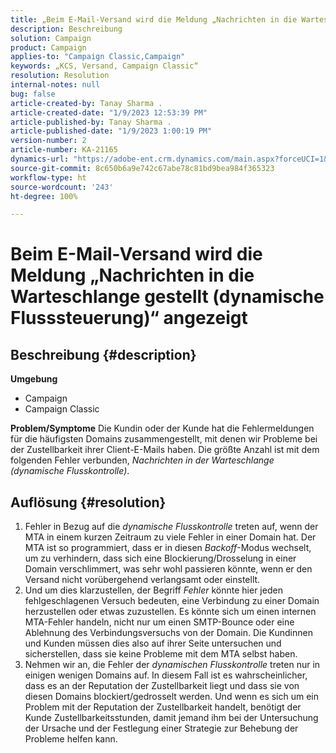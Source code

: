 ```yaml
---
title: „Beim E-Mail-Versand wird die Meldung „Nachrichten in die Warteschlange gestellt (dynamische Flusssteuerung)“ angezeigt“
description: Beschreibung
solution: Campaign
product: Campaign
applies-to: "Campaign Classic,Campaign"
keywords: „KCS, Versand, Campaign Classic“
resolution: Resolution
internal-notes: null
bug: false
article-created-by: Tanay Sharma .
article-created-date: "1/9/2023 12:53:39 PM"
article-published-by: Tanay Sharma .
article-published-date: "1/9/2023 1:00:19 PM"
version-number: 2
article-number: KA-21165
dynamics-url: "https://adobe-ent.crm.dynamics.com/main.aspx?forceUCI=1&pagetype=entityrecord&etn=knowledgearticle&id=c7dae09c-1c90-ed11-aad1-6045bd006793"
source-git-commit: 8c650b6a9e742c67abe78c81bd9bea984f365323
workflow-type: ht
source-wordcount: '243'
ht-degree: 100%

---
```


# Beim E-Mail-Versand wird die Meldung „Nachrichten in die Warteschlange gestellt (dynamische Flusssteuerung)“ angezeigt

## Beschreibung {#description}

<b>Umgebung</b>
- Campaign
- Campaign Classic



<b>Problem/Symptome</b>
Die Kundin oder der Kunde hat die Fehlermeldungen für die häufigsten Domains zusammengestellt, mit denen wir Probleme bei der Zustellbarkeit ihrer Client-E-Mails haben. Die größte Anzahl ist mit dem folgenden Fehler verbunden, *Nachrichten in der Warteschlange (dynamische Flusskontrolle)*.


## Auflösung {#resolution}


1. Fehler in Bezug auf die *dynamische Flusskontrolle* treten auf, wenn der MTA in einem kurzen Zeitraum zu viele Fehler in einer Domain hat. Der MTA ist so programmiert, dass er in diesen *Backoff*-Modus wechselt, um zu verhindern, dass sich eine Blockierung/Drosselung in einer Domain verschlimmert, was sehr wohl passieren könnte, wenn er den Versand nicht vorübergehend verlangsamt oder einstellt.
2. Und um dies klarzustellen, der Begriff *Fehler* könnte hier jeden fehlgeschlagenen Versuch bedeuten, eine Verbindung zu einer Domain herzustellen oder etwas zuzustellen. Es könnte sich um einen internen MTA-Fehler handeln, nicht nur um einen SMTP-Bounce oder eine Ablehnung des Verbindungsversuchs von der Domain. Die Kundinnen und Kunden müssen dies also auf ihrer Seite untersuchen und sicherstellen, dass sie keine Probleme mit dem MTA selbst haben.
3. Nehmen wir an, die Fehler der *dynamischen Flusskontrolle* treten nur in einigen wenigen Domains auf. In diesem Fall ist es wahrscheinlicher, dass es an der Reputation der Zustellbarkeit liegt und dass sie von diesen Domains blockiert/gedrosselt werden. Und wenn es sich um ein Problem mit der Reputation der Zustellbarkeit handelt, benötigt der Kunde Zustellbarkeitsstunden, damit jemand ihm bei der Untersuchung der Ursache und der Festlegung einer Strategie zur Behebung der Probleme helfen kann.

